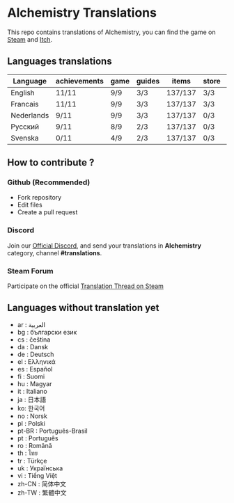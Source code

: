 # Alchemistry Translations

This repo contains translations of Alchemistry, you can find the game on [Steam](https://store.steampowered.com/app/1730540/Alchemistry/) and [Itch](https://elanis.itch.io/alchemistry).

## Languages translations

| Language   | achievements | game | guides | items   | store | ui    |
|------------|--------------|------|--------|---------|-------|-------|
| English    | 11/11        | 9/9  | 3/3    | 137/137 | 3/3   | 43/43 |
| Francais   | 11/11        | 9/9  | 3/3    | 137/137 | 3/3   | 43/43 |
| Nederlands |  9/11        | 9/9  | 3/3    | 137/137 | 0/3   | 33/43 |
| Русский    |  9/11        | 8/9  | 2/3    | 137/137 | 0/3   | 25/43 |
| Svenska    |  0/11        | 4/9  | 2/3    | 137/137 | 0/3   | 23/43 |

## How to contribute ?

### Github (Recommended)

- Fork repository
- Edit files
- Create a pull request

### Discord

Join our [Official Discord](https://discord.gg/c8aARey), and send your translations in **Alchemistry** category, channel **#translations**.

### Steam Forum

Participate on the official [Translation Thread on Steam](https://steamcommunity.com/app/1730540/discussions/0/5250637856236335523/)

## Languages without translation yet
- ar : العربية
- bg : български език
- cs : čeština
- da : Dansk
- de : Deutsch
- el : Ελληνικά
- es : Español
- fi : Suomi
- hu : Magyar
- it : Italiano
- ja : 日本語
- ko: 한국어
- no : Norsk
- pl : Polski
- pt-BR : Português-Brasil
- pt : Português
- ro : Română
- th : ไทย
- tr : Türkçe
- uk : Українська
- vi : Tiếng Việt
- zh-CN : 简体中文
- zh-TW : 繁體中文
